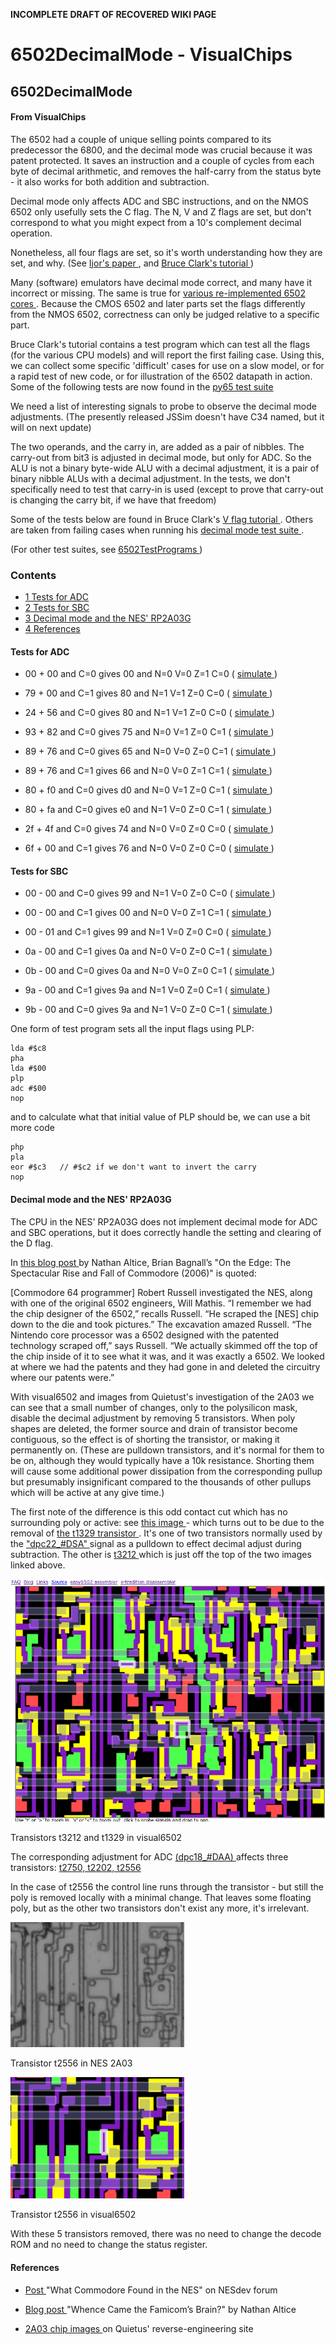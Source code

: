 **INCOMPLETE DRAFT OF RECOVERED WIKI PAGE**

# 6502DecimalMode - VisualChips



## 6502DecimalMode



#### From VisualChips


The 6502 had a couple of unique selling points compared to its predecessor the 6800, and the decimal mode was crucial because it was patent protected. It saves an instruction and a couple of cycles from each byte of decimal arithmetic, and removes the half-carry from the status byte - it also works for both addition and subtraction.


Decimal mode only affects ADC and SBC instructions, and on the NMOS 6502 only usefully sets the C flag. The N, V and Z flags are set, but don't correspond to what you might expect from a 10's complement decimal operation.


Nonetheless, all four flags are set, so it's worth understanding how they are set, and why. (See
[Ijor's paper
](http://www.atariage.com/forums/topic/163876-flags-on-decimal-mode-on-the-nmos-6502), and
[Bruce Clark's tutorial
](http://www.6502.org/tutorials/decimal_mode.html))


Many (software) emulators have decimal mode correct, and many have it incorrect or missing. The same is true for
[various re-implemented 6502 cores
](http://forum.6502.org/viewtopic.php?t=1673). Because the CMOS 6502 and later parts set the flags differently from the NMOS 6502, correctness can only be judged relative to a specific part.


Bruce Clark's tutorial contains a test program which can test all the flags (for the various CPU models) and will report the first failing case.  Using this, we can collect some specific 'difficult' cases for use on a slow model, or for a rapid test of new code, or for illustration of the 6502 datapath in action.  Some of the following tests are now found in the
[py65 test suite
](https://github.com/mnaberez/py65/tree/master/src/py65/tests/devices)

We need a list of interesting signals to probe to observe the decimal mode adjustments. (The presently released JSSim doesn't have C34 named, but it will on next update)


The two operands, and the carry in, are added as a pair of nibbles. The carry-out from bit3 is adjusted in decimal mode, but only for ADC. So the ALU is not a binary byte-wide ALU with a decimal adjustment, it is a pair of binary nibble ALUs with a decimal adjustment.  In the tests, we don't specifically need to test that carry-in is used (except to prove that carry-out is changing the carry bit, if we have that freedom)


Some of the tests below are found in Bruce Clark's
[V flag tutorial
](http://www.6502.org/tutorials/vflag.html#b). Others are taken from failing cases when running his
[decimal mode test suite
](http://www.6502.org/tutorials/decimal_mode.html#B).


(For other test suites, see
[6502TestPrograms
](index.php?title=6502TestPrograms))



### Contents


- [1
Tests for ADC
](#tests-for-adc)
- [2
Tests for SBC
](#tests-for-sbc)
- [3
Decimal mode and the NES' RP2A03G
](#decimal-mode-and-the-nes.27-rp2a03g)
- [4
References
](#references)

#### Tests for ADC


- 00 + 00 and C=0 gives 00 and N=0 V=0 Z=1 C=0 (
[simulate
](http://visual6502.org/JSSim/expert.html?graphics=f&steps=30&a=0&d=a9c848a900286900ea08aa6849c2ea))

- 79 + 00 and C=1 gives 80 and N=1 V=1 Z=0 C=0 (
[simulate
](http://visual6502.org/JSSim/expert.html?graphics=f&steps=56&a=0&d=a90f48a979286900ea08aa6849c2ea))

- 24 + 56 and C=0 gives 80 and N=1 V=1 Z=0 C=0 (
[simulate
](http://visual6502.org/JSSim/expert.html?graphics=f&steps=56&a=0&d=a90a48a924286956ea08aa6849c2ea))

- 93 + 82 and C=0 gives 75 and N=0 V=1 Z=0 C=1 (
[simulate
](http://visual6502.org/JSSim/expert.html?graphics=f&steps=56&a=0&d=a98e48a993286982ea08aa6849c2ea))

- 89 + 76 and C=0 gives 65 and N=0 V=0 Z=0 C=1 (
[simulate
](http://visual6502.org/JSSim/expert.html?graphics=f&steps=56&a=0&d=a9fe48a989286976ea08aa6849c2ea))

- 89 + 76 and C=1 gives 66 and N=0 V=0 Z=1 C=1 (
[simulate
](http://visual6502.org/JSSim/expert.html?graphics=f&steps=56&a=0&d=a9fd48a989286976ea08aa6849c2ea))

- 80 + f0 and C=0 gives d0 and N=0 V=1 Z=0 C=1 (
[simulate
](http://visual6502.org/JSSim/expert.html?graphics=f&steps=56&a=0&d=a9ba48a9802869f0ea08aa6849c2ea))

- 80 + fa and C=0 gives e0 and N=1 V=0 Z=0 C=1 (
[simulate
](http://visual6502.org/JSSim/expert.html?graphics=f&steps=56&a=0&d=a97e48a9802869faea08aa6849c2ea))

- 2f + 4f and C=0 gives 74 and N=0 V=0 Z=0 C=0 (
[simulate
](http://visual6502.org/JSSim/expert.html?graphics=f&steps=56&a=0&d=a9fe48a92f28694fea08aa6849c2ea))

- 6f + 00 and C=1 gives 76 and N=0 V=0 Z=0 C=0 (
[simulate
](http://visual6502.org/JSSim/expert.html?graphics=f&steps=56&a=0&d=a9ff48a96f286900ea08aa6849c2ea))


#### Tests for SBC


- 00 - 00 and C=0 gives 99 and N=1 V=0 Z=0 C=0 (
[simulate
](http://visual6502.org/JSSim/expert.html?graphics=f&steps=56&a=0&d=a94e48a90028e900ea08aa6849c2ea))

- 00 - 00 and C=1 gives 00 and N=0 V=0 Z=1 C=1 (
[simulate
](http://visual6502.org/JSSim/expert.html?graphics=f&steps=56&a=0&d=a9c948a90028e900ea08aa6849c2ea))

- 00 - 01 and C=1 gives 99 and N=1 V=0 Z=0 C=0 (
[simulate
](http://visual6502.org/JSSim/expert.html?graphics=f&steps=56&a=0&d=a97f48a90028e901ea08aa6849c2ea))

- 0a - 00 and C=1 gives 0a and N=0 V=0 Z=0 C=1 (
[simulate
](http://visual6502.org/JSSim/expert.html?graphics=f&steps=56&a=0&d=a9cb48a90a28e900ea08aa6849c2ea))

- 0b - 00 and C=0 gives 0a and N=0 V=0 Z=0 C=1 (
[simulate
](http://visual6502.org/JSSim/expert.html?graphics=f&steps=56&a=0&d=a9ca48a90b28e900ea08aa6849c2ea))

- 9a - 00 and C=1 gives 9a and N=1 V=0 Z=0 C=1 (
[simulate
](http://visual6502.org/JSSim/expert.html?graphics=f&steps=56&a=0&d=a94b48a99a28e900ea08aa6849c2ea))

- 9b - 00 and C=0 gives 9a and N=1 V=0 Z=0 C=1 (
[simulate
](http://visual6502.org/JSSim/expert.html?graphics=f&steps=56&a=0&d=a94a48a99b28e900ea08aa6849c2ea))

One form of test program sets all the input flags using PLP:


```
lda #$c8
pha
lda #$00
plp
adc #$00
nop

```

and to calculate what that initial value of PLP should be, we can use a bit more code


```
php
pla
eor #$c3   // #$c2 if we don't want to invert the carry
nop

```


#### Decimal mode and the NES' RP2A03G


The CPU in the NES' RP2A03G does not implement decimal mode for ADC and SBC operations, but it does correctly handle the setting and clearing of the D flag.


In
[this blog post
](http://metopal.com/2012/02/12/famicom-brain/)by Nathan Altice, Brian Bagnall’s "On the Edge: The Spectacular Rise and Fall of Commodore (2006)" is quoted:

[Commodore 64 programmer] Robert Russell investigated the NES, along with one of the original 6502 engineers, Will Mathis. “I remember we had the chip designer of the 6502,” recalls Russell. “He scraped the [NES] chip down to the die and took pictures.”
The excavation amazed Russell. “The Nintendo core processor was a 6502 designed with the patented technology scraped off,” says Russell. “We actually skimmed off the top of the chip inside of it to see what it was, and it was exactly a 6502. We looked at where we had the patents and they had gone in and deleted the circuitry where our patents were.”

With visual6502 and images from Quietust's investigation of the 2A03 we can see that a small number of changes, only to the polysilicon mask, disable the decimal adjustment by removing 5 transistors.  When poly shapes are deleted, the former source and drain of transistor become contiguous, so the effect is of shorting the transistor, or making it permanently on. (These are pulldown transistors, and it's normal for them to be on, although they would typically have a 10k resistance.  Shorting them will cause some additional power dissipation from the corresponding pullup but presumably insignificant compared to the thousands of other pullups which will be active at any give time.)


The first note of the difference is this odd contact cut which has no surrounding poly or active: see
[this image
](http://uxul.org/~noname/chips/strange-via-1.png)- which turns out to be due to the removal of
[the t1329 transistor
](http://visual6502.org/JSSim/expert.html?nosim=t&find=t1329&panx=289.2&pany=446.7&zoom=12.4).  It's one of two transistors normally used by the
["dpc22\_#DSA"
](http://visual6502.org/JSSim/expert.html?nosim=t&find=dpc18_~DAA&panx=257.4&pany=417.3&zoom=2.4)signal as a pulldown to effect decimal adjust during subtraction. The other is
[t3212
](http://visual6502.org/JSSim/expert.html?nosim=t&find=t3212,t1329&panx=287.0&pany=437.6&zoom=12.4)which is just off the top of the two images linked above.

![t3212 and t1329 in visual6502](images/7/76/6502-decimal-subtract-visual6502.png)


Transistors t3212 and t1329 in visual6502


The corresponding adjustment for ADC
[(dpc18\_#DAA)
](http://visual6502.org/JSSim/expert.html?nosim=t&find=dpc18_~DAA&panx=257.4&pany=417.3&zoom=2.4)affects three transistors:
[t2750, t2202, t2556
](http://visual6502.org/JSSim/expert.html?nosim=t&find=t2750,t2202,t2556&panx=249.9&pany=456.7&zoom=5.0)

In the case of t2556 the control line runs through the transistor - but still the poly is removed locally with a minimal change. That leaves some floating poly, but as the other two transistors don't exist any more, it's irrelevant.

![Image (no description given)](images/8/89/NES-2A03-decimal-DAA-removed.png)


Transistor t2556 in NES 2A03

![Image (no description given)](images/thumb/7/78/6502-decimal-DAA-removed-visual6502.png/278px-6502-decimal-DAA-removed-visual6502.png)


Transistor t2556 in visual6502


With these 5 transistors removed, there was no need to change the decode ROM and no need to change the status register.



#### References


- [Post
](http://forums.nesdev.com/viewtopic.php?t=2828)"What Commodore Found in the NES" on NESdev forum

- [Blog post
](http://metopal.com/2012/02/12/famicom-brain/)"Whence Came the Famicom’s Brain?" by Nathan Altice

- [2A03 chip images
](http://www.qmtpro.com/~nes/chipimages/#rp2a03)on Quietus' reverse-engineering site
